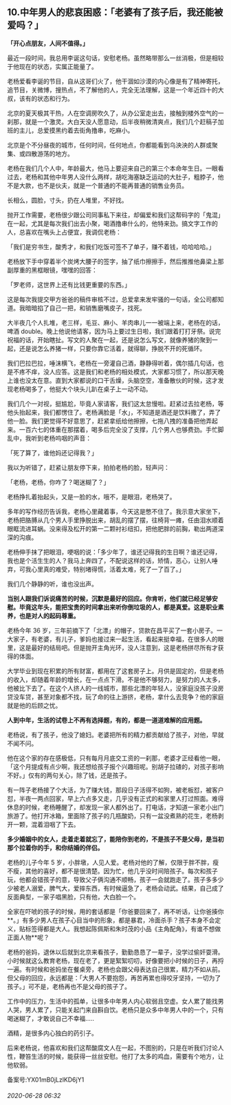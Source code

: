 ## 10.中年男人的悲哀困惑：「老婆有了孩子后，我还能被爱吗？」
**「开心点朋友，人间不值得。」**


最近一段时间，我总用李诞这句话，安慰老杨。虽然略带那么一丝消极，但是相较于他现在的状态，实属正能量了。


老杨爱看李诞的节目，自从这哥们火了，他干涸如沙漠的内心像是有了精神寄托，追节目，关微博，搜热点，不了解他的人，完全无法理解，这是一个年近四十的大叔，该有的状态和行为。


北京的夏天极其干热，人在空调房吹久了，从办公室走出去，接触到楼外空气的一刹那，就是一个激灵。大白天没人愿意动，后半夜稍微清爽点，我们几个赶稿子加班的主儿，总爱摸黑约着去街角撸串，吃麻小。


北京是个不分昼夜的城市，任何时间，任何地点，你都能看到乌泱泱的人群或聚集、或四散游荡的地方。


老杨在我们几个人中，年龄最大，他马上要迎来自己的第三个本命年生日。一眼看过去，老杨和其他中年男人没什么两样，胡吃海塞缺乏运动的大肚子，粗脖子，他不是大款，也不是伙夫，就是一个普通的不能再普通的销售业务员。


长相么，圆脸，寸头，扔在人堆里，不好找。


抛开工作需要，老杨很少跟公司同事私下来往，却偏爱和我们这帮码字的「鬼混」在一起，尤其是每次我们出去小聚，喝酒撸串什么的，他特来劲。搞文字工作的人，总喜欢在嘴头上占便宜，我调侃老杨：


「我们是穷书生，酸秀才，和我们吃饭可签不了单子，赚不着钱，哈哈哈哈。」


老杨放下手中穿着半个炭烤大腰子的签字，抽了纸巾擦擦手，然后推推他鼻梁上那副厚重的黑框眼镜，嘿嘿的回答：


「罗老师，这世界上还有比钱更重要的东西。」


这是每次我提交甲方爸爸的稿件审核不过，总爱拿来发牢骚的一句话，全公司都知道。我暗暗掐了自己一把，和销售磨嘴皮子，找死。


大半夜几个人扎堆，老三样，毛豆、麻小、羊肉串儿一一被端上来，老杨在的话，啤酒 double。晚上他说他请客，因为马上要过生日啦，我们跟着打打牙祭。说完祝福的话，开始瞎扯。写文的人聚在一起，还是说怎么写文，就像养猪的聚到一起，还是说怎么养猪一样，只要你靠它活着，就得聊，挣脱不开的死循环。


我们巴拉巴拉，唾沫横飞，老杨在一旁灌自己酒，静静得听着，偶尔插几句话，也是不疼不痒，没人应答。这是我们和老杨的相处模式，大家都习惯了，所以那天晚上谁也没太在意。直到大家都说的口干舌燥，头脑空空，准备散伙的时候，这才发现老杨喝多了，他挺大个块头儿趴在桌子上一动不动。


我们几个一对视，挺尴尬，毕竟人家请客，我们这太怠慢啦。赶紧过去拉老杨，等他头抬起来，我们都愣住了。老杨满脸是「水」，不知道是酒还是饮料撒了，弄了他一脸。我们更觉得不好意思了，赶紧拿纸给他擦擦，七拖八拽的准备把他弄起来。一百六七的体重在那摆着，喝多后完全没了支撑，几个男人也够费劲。手忙脚乱中，我听到老杨呜咽的声音：


「死了算了，谁他妈还记得我？」


我以为听错了，赶紧让朋友停下来，拍拍老杨的脸，轻声问：


「老杨，老杨，你咋了？喝迷糊了？」


老杨挣扎着抬起头，又是一脸的水，哦不，是眼泪，老杨哭了。


多年的写作经历告诉我，老杨心里藏着事，今天这是憋不住了。我示意大家坐下，老杨把胳膊从几个男人手里挣脱出来，胡乱的摆了摆，往椅背一瘫，任由泪水顺着眼眶流进耳蜗。没来得及松开的第一二颗衬衫纽扣，把他肥胖的前胸，勒出两道深深的沟痕。


老杨伸手抹了把眼泪，哽咽的说：「多少年了，谁还记得我的生日啊？谁还记得，我也是个活生生的人？我马上奔四了，不配说这样的话，矫情，恶心，让别人唾弃，可我心里真的难受，特别堵得慌，活着太难，死了一了百了。」


我们几个静静的听，谁也没出声。


**当别人跟我们诉说痛苦的时候，沉默是最好的回应。你肯听，他们就已经足够安慰。毕竟这年头，能把宝贵的时间拿出来听你倒垃圾的人，都是真爱。这是职业素养，也是对人的起码尊重。**


老杨今年 36 岁，三年前摘下了「北漂」的帽子，贷款在昌平买了一套小房子。一大家子，有老婆，有儿子，爹妈也接过来一起生活，看起来挺幸福，在很多人的眼里，这是最好的结局吧。但是抛开主角光环，没人注意到，这是老杨拼尽所有才获得的体面。


大学毕业到现在积累的所有财富，都用在了这套房子上。月供是固定的，但是老杨的收入，却随着年龄的增长，在一点点下滑。不是他不够努力，是努力的人太多，他被比下去了。在这个人挤人的一线城市，那些北漂的年轻人，没家庭没孩子没房贷没车贷，甚至对象都不找，玩了命的往上游挤，老杨，拿什么去竞争？他的家庭就是他的后顾之忧。


**人到中年，生活的试卷上不再有选择题，有的，都是一道道难解的应用题。**


老杨说，有了孩子，他没了媳妇。老婆把所有的精力都贡献给了孩子，对他，早就不闻不问。


他在这个家的存在感极低，只有每月月底交工资的一刹那，老婆才正经看他一眼，「这个月提成有点少啊，我还想给孩子报个兴趣班呢。别胡子拉碴的，对孩子影响不好。」仅有的两句关心，除了钱，还是孩子。


有一阵子老杨接了个大活，为了赚大钱，那段日子活得不如狗，被老板怼，被客户怼，半夜一两点回家，早上六点多又走，几乎没有正式的和家里人打过照面。难得休息的时候，老杨睡醒了，却发现一家人都外出了。打电话，才知道一家老小出门旅游了。他打开冰箱，里面除了孩子的几瓶酸奶，只有一盆没煮熟的花生，老杨剥开一颗，混着泪咽了下去。


**多少婚姻中的女人，走着走着就忘了，能陪你到老的，不是孩子不是父母，是当初那个拉着你的手，和你结婚的伴侣。**


老杨的儿子今年 5 岁，小胖墩，人见人爱。老杨对他的了解，仅限于胖不胖，瘦不瘦，其他的喜好，都不是很清楚。因为忙，他几乎没时间陪孩子。每次和孩子玩，他都会错孩子的意，导致父子俩沟通不顺畅，孩子一会就跑走了。孩子多多少少被老人溺爱，脾气大，爱摔东西，有时候逼急了，老杨会动武。结果，自己成了反面典型，一家子唱黑脸，只有他，大白脸一个。


全家在吓唬的孩子的时候，用的套话都是「你爸要回来了，再不听话，让你爸揍你**。」有多少男人在孩子心目当中的形象，都是暴君，冷面杀手？孩子本身不会定义，贴标签得都是大人。我想起陈佩斯和朱时茂的小品《主角配角》，有谁不想做正面人物**呢？


老杨的爸妈，退休以后就到北京来看孩子，勤勤恳恳了一辈子，没学过偷奸耍滑。小时候就这么教育老杨，现在老了，更是絮絮叨叨，好像要把小时候的日子，再捋一遍。有时候和爸妈坐在餐桌旁，老杨也会跟父母表达自己很累，精力不如从前。但父母的回应，永远都是：「大男人不要抱怨，再苦再累也得咬牙坚持，一切为了孩子。」可不是，老杨再也不是父母的孩子了。


工作中的压力，生活中的孤单，让很多中年男人内心软弱且空虚。女人累了能找男人哭，男人累了，只能关起门来自斟自饮。老杨只是众多中年男人中的一个，只有喝迷糊了，才敢说自己不幸福…..


酒精，是很多内心独白的药引子。


后来老杨说，他喜欢和我们这帮酸腐文人在一起，不图别的，只是在听我们讨论人性，鞭笞生活的时候，能获得一丝丝安慰。他打了太多的鸡血，需要有个地方，让他软弱。


备案号:YX01mB0jLzlKD6jY1


###### 2020-06-28 06:32
